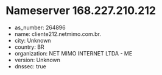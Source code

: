 # Nameserver 168.227.210.212

* as_number: 264896
* name: cliente212.netmimo.com.br.
* city: Unknown
* country: BR
* organization: NET MIMO INTERNET LTDA - ME
* version: Unknown
* dnssec: true
